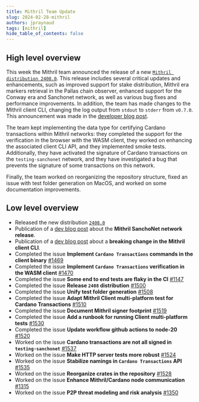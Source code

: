 ```yaml
---
title: Mithril Team Update
slug: 2024-02-28-mithril
authors: jpraynaud
tags: [mithril]
hide_table_of_contents: false
---
```


## High level overview

This week the Mithril team announced the release of a new [`Mithril distribution 2408.0`](https://github.com/input-output-hk/mithril/releases/tag/2408.0). This release includes several critical updates and enhancements, such as improved support for stake distribution, Mithril era markers retrieval in the Pallas chain observer, enhanced support for the Conway era and Sanchonet network, as well as various bug fixes and performance improvements. 
In addition, the team has made changes to the Mithril client CLI, changing the log output from `stdout` to `stderr` from `v0.7.0`. This announcement was made in the [developer blog post](https://mithril.network/doc/dev-blog/2024/02/26/mithril-client-cli-output-breaking-change).


The team kept implementing the data type for certifying Cardano transactions within Mithril networks: they completed the support for the verification in the browser with the WASM client, they worked on enhancing the associated client CLI API, and they implemented smoke tests. Additionally, they have activated the signature of Cardano transactions on the `testing-sanchonet` network, and they have investigated a bug that prevents the signature of some transactions on this network.

Finally, the team worked on reorganizing the repository structure, fixed an issue with test folder generation on MacOS, and worked on some documentation improvements.

## Low level overview
- Released the new distribution [`2408.0`](https://github.com/input-output-hk/mithril/releases/tag/2408.0)
- Publication of a [dev blog post](https://mithril.network/doc/dev-blog/2024/02/08/testing-sanchonet-network-available) about the **Mithril SanchoNet network release**.
- Publication of a [dev blog post](https://mithril.network/doc/dev-blog/2024/02/26/mithril-client-cli-output-breaking-change) about a **breaking change in the Mithril client CLI**.
- Completed the issue **Implement `Cardano Transactions` commands in the client binary** [#1469](https://github.com/input-output-hk/mithril/issues/1469)
- Completed the issue **Implement `Cardano Transactions` verification in the WASM client** [#1470](https://github.com/input-output-hk/mithril/issues/1470)
- Completed the issue **Some end to end tests are flaky in the CI** [#1147](https://github.com/input-output-hk/mithril/issues/1147)
- Completed the issue **Release `2408` distribution** [#1500](https://github.com/input-output-hk/mithril/issues/1500)
- Completed the issue **Unify test folder generation** [#1508](https://github.com/input-output-hk/mithril/issues/1508)
- Completed the issue **Adapt Mithril Client multi-platform test for Cardano Transactions** [#1510](https://github.com/input-output-hk/mithril/issues/1510)
- Completed the issue **Document Mithril signer footprint** [#1519](https://github.com/input-output-hk/mithril/issues/1519)
- Completed the issue **Add a runbook for running Client multi-platform tests** [#1530](https://github.com/input-output-hk/mithril/issues/1530)
- Completed the issue **Update workflow github actions to node-20** [#1520](https://github.com/input-output-hk/mithril/issues/1520)
- Worked on the issue **Cardano transactions are not all signed in `testing-sanchonet`** [#1537](https://github.com/input-output-hk/mithril/issues/1537)
- Worked on the issue **Make HTTP server tests more robust** [#1524](https://github.com/input-output-hk/mithril/issues/1524)
- Worked on the issue **Stabilize namings in `Cardano Transactions` API** [#1535](https://github.com/input-output-hk/mithril/issues/1535)
- Worked on the issue **Reorganize crates in the repository** [#1528](https://github.com/input-output-hk/mithril/issues/1528)
- Worked on the issue **Enhance Mithril/Cardano node communication** [#1315](https://github.com/input-output-hk/mithril/issues/1315)
- Worked on the issue **P2P threat modeling and risk analysis** [#1350](https://github.com/input-output-hk/mithril/issues/1350)




